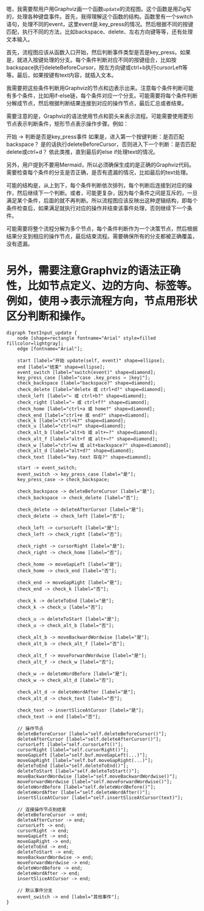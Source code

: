 嗯，我需要帮用户用Graphviz画一个函数`update`的流程图。这个函数是用Zig写的，处理各种键盘事件。首先，我得理解这个函数的结构。函数里有一个switch语句，处理不同的event，这里event是.key_press的情况。然后根据不同的按键匹配，执行不同的方法，比如backspace、delete、左右方向键等等，还有处理文本输入。

首先，流程图应该从函数入口开始，然后判断事件类型是否是key_press。如果是，就进入按键处理的分支。每个条件判断对应不同的按键组合，比如按backspace执行deleteBeforeCursor，按左方向键或ctrl+b执行cursorLeft等等。最后，如果按键有text内容，就插入文本。

我需要把这些条件判断用Graphviz的节点和边表示出来。注意每个条件判断可能有多个条件，比如用if-else链，每个条件对应一个分支。可能需要将每个条件判断分解成节点，然后根据判断结果连接到对应的操作节点，最后汇总或者结束。

需要注意的是，Graphviz的语法使用节点和箭头来表示流程。可能需要使用菱形节点表示判断条件，矩形节点表示操作步骤。例如：

开始 -> 判断是否是key_press事件
如果是，进入第一个按键判断：是否匹配backspace？
是的话执行deleteBeforeCursor，否则进入下一个判断：是否匹配delete或ctrl+d？
依此类推，直到最后的else if处理text的情况。

另外，用户提到不要用Mermaid，所以必须确保生成的是正确的Graphviz代码。需要检查每个条件的分支是否正确，是否有遗漏的情况，比如最后的text处理。

可能的结构是，从上到下，每个条件判断依次排列，每个判断后连接到对应的操作，然后继续下一个判断。或者，可能更复杂，因为每个条件之间是互斥的，一旦满足某个条件，后面的就不再判断。所以流程图应该反映出这种逻辑结构，即每个条件检查后，如果满足就执行对应的操作并结束该事件处理，否则继续下一个条件。

可能需要将整个流程分解为多个节点，每个条件判断作为一个决策节点，然后根据结果分支到相应的操作节点，最后结束流程。需要确保所有的分支都被正确覆盖，没有遗漏。

另外，需要注意Graphviz的语法正确性，比如节点定义、边的方向、标签等。例如，使用->表示流程方向，节点用形状区分判断和操作。
================================================
```graphviz
digraph TextInput_update {
    node [shape=rectangle fontname="Arial" style=filled fillcolor=lightgray];
    edge [fontname="Arial"];

    start [label="开始 update(self, event)" shape=ellipse];
    end [label="结束" shape=ellipse];
    event_switch [label="switch(event)" shape=diamond];
    key_press_case [label="case .key_press → |key|"];
    check_backspace [label="backspace?" shape=diamond];
    check_delete [label="delete 或 ctrl+d?" shape=diamond];
    check_left [label="← 或 ctrl+b?" shape=diamond];
    check_right [label="→ 或 ctrl+f?" shape=diamond];
    check_home [label="ctrl+a 或 home?" shape=diamond];
    check_end [label="ctrl+e 或 end?" shape=diamond];
    check_k [label="ctrl+k?" shape=diamond];
    check_u [label="ctrl+u?" shape=diamond];
    check_alt_b [label="alt+b 或 alt+←?" shape=diamond];
    check_alt_f [label="alt+f 或 alt+→?" shape=diamond];
    check_w [label="ctrl+w 或 alt+backspace?" shape=diamond];
    check_alt_d [label="alt+d?" shape=diamond];
    check_text [label="key.text 存在?" shape=diamond];

    start -> event_switch;
    event_switch -> key_press_case [label="是"];
    key_press_case -> check_backspace;

    check_backspace -> deleteBeforeCursor [label="是"];
    check_backspace -> check_delete [label="否"];

    check_delete -> deleteAfterCursor [label="是"];
    check_delete -> check_left [label="否"];

    check_left -> cursorLeft [label="是"];
    check_left -> check_right [label="否"];

    check_right -> cursorRight [label="是"];
    check_right -> check_home [label="否"];

    check_home -> moveGapLeft [label="是"];
    check_home -> check_end [label="否"];

    check_end -> moveGapRight [label="是"];
    check_end -> check_k [label="否"];

    check_k -> deleteToEnd [label="是"];
    check_k -> check_u [label="否"];

    check_u -> deleteToStart [label="是"];
    check_u -> check_alt_b [label="否"];

    check_alt_b -> moveBackwardWordwise [label="是"];
    check_alt_b -> check_alt_f [label="否"];

    check_alt_f -> moveForwardWordwise [label="是"];
    check_alt_f -> check_w [label="否"];

    check_w -> deleteWordBefore [label="是"];
    check_w -> check_alt_d [label="否"];

    check_alt_d -> deleteWordAfter [label="是"];
    check_alt_d -> check_text [label="否"];

    check_text -> insertSliceAtCursor [label="是"];
    check_text -> end [label="否"];

    // 操作节点
    deleteBeforeCursor [label="self.deleteBeforeCursor()"];
    deleteAfterCursor [label="self.deleteAfterCursor()"];
    cursorLeft [label="self.cursorLeft()"];
    cursorRight [label="self.cursorRight()"];
    moveGapLeft [label="self.buf.moveGapLeft(...)"];
    moveGapRight [label="self.buf.moveGapRight(...)"];
    deleteToEnd [label="self.deleteToEnd()"];
    deleteToStart [label="self.deleteToStart()"];
    moveBackwardWordwise [label="self.moveBackwardWordwise()"];
    moveForwardWordwise [label="self.moveForwardWordwise()"];
    deleteWordBefore [label="self.deleteWordBefore()"];
    deleteWordAfter [label="self.deleteWordAfter()"];
    insertSliceAtCursor [label="self.insertSliceAtCursor(text)"];

    // 连接操作节点到结束
    deleteBeforeCursor -> end;
    deleteAfterCursor -> end;
    cursorLeft -> end;
    cursorRight -> end;
    moveGapLeft -> end;
    moveGapRight -> end;
    deleteToEnd -> end;
    deleteToStart -> end;
    moveBackwardWordwise -> end;
    moveForwardWordwise -> end;
    deleteWordBefore -> end;
    deleteWordAfter -> end;
    insertSliceAtCursor -> end;

    // 默认事件分支
    event_switch -> end [label="其他事件"];
}
```
